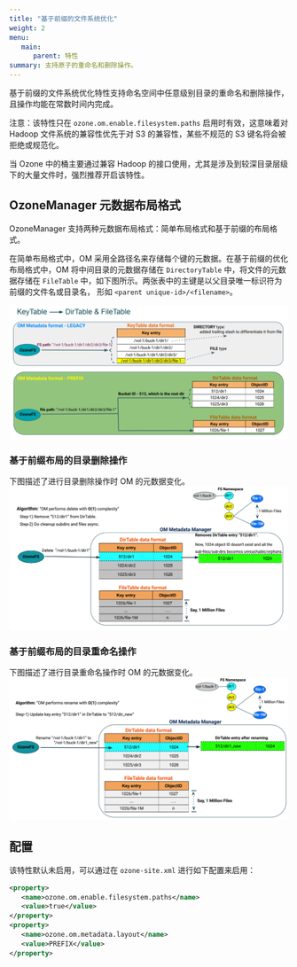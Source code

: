 ```yaml
---
title: "基于前缀的文件系统优化"
weight: 2
menu:
   main:
      parent: 特性
summary: 支持原子的重命名和删除操作。
---
```

<!---
  Licensed to the Apache Software Foundation (ASF) under one or more
  contributor license agreements.  See the NOTICE file distributed with
  this work for additional information regarding copyright ownership.
  The ASF licenses this file to You under the Apache License, Version 2.0
  (the "License"); you may not use this file except in compliance with
  the License.  You may obtain a copy of the License at

      http://www.apache.org/licenses/LICENSE-2.0

  Unless required by applicable law or agreed to in writing, software
  distributed under the License is distributed on an "AS IS" BASIS,
  WITHOUT WARRANTIES OR CONDITIONS OF ANY KIND, either express or implied.
  See the License for the specific language governing permissions and
  limitations under the License.
-->

基于前缀的文件系统优化特性支持命名空间中任意级别目录的重命名和删除操作，且操作均能在常数时间内完成。

注意：该特性只在 `ozone.om.enable.filesystem.paths` 启用时有效，这意味着对 Hadoop 文件系统的兼容性优先于对 S3 的兼容性，某些不规范的 S3 键名将会被拒绝或规范化。

当 Ozone 中的桶主要通过兼容 Hadoop 的接口使用，尤其是涉及到较深目录层级下的大量文件时，强烈推荐开启该特性。

## OzoneManager 元数据布局格式
OzoneManager 支持两种元数据布局格式：简单布局格式和基于前缀的布局格式。

在简单布局格式中，OM 采用全路径名来存储每个键的元数据。在基于前缀的优化布局格式中，OM 将中间目录的元数据存储在 `DirectoryTable` 中，将文件的元数据存储在 `FileTable` 中，如下图所示。两张表中的主键是以父目录唯一标识符为前缀的文件名或目录名， 形如 `<parent unique-id>/<filename>`。
     
![FSO Format](PrefixFSO-Format.png)


### 基于前缀布局的目录删除操作 ###
下图描述了进行目录删除操作时 OM 的元数据变化。
![FSO Delete](PrefixFSO-Delete.png)

### 基于前缀布局的目录重命名操作 ###
下图描述了进行目录重命名操作时 OM 的元数据变化。
![FSO Rename](PrefixFSO-Rename.png)

## 配置
该特性默认未启用，可以通过在 `ozone-site.xml` 进行如下配置来启用：

```XML
<property>
   <name>ozone.om.enable.filesystem.paths</name>
   <value>true</value>
</property>
<property>
   <name>ozone.om.metadata.layout</name>
   <value>PREFIX</value>
</property>
```
